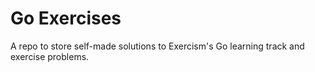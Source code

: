 # Go Exercises

A repo to store self-made solutions to Exercism's Go learning track and exercise problems.
